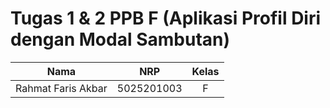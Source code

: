 # Tugas 1 & 2 PPB F (Aplikasi Profil Diri dengan Modal Sambutan)

| Nama | NRP | Kelas |
|:------:|:-----:|:-------:|
| Rahmat Faris Akbar   | 5025201003  | F     |
